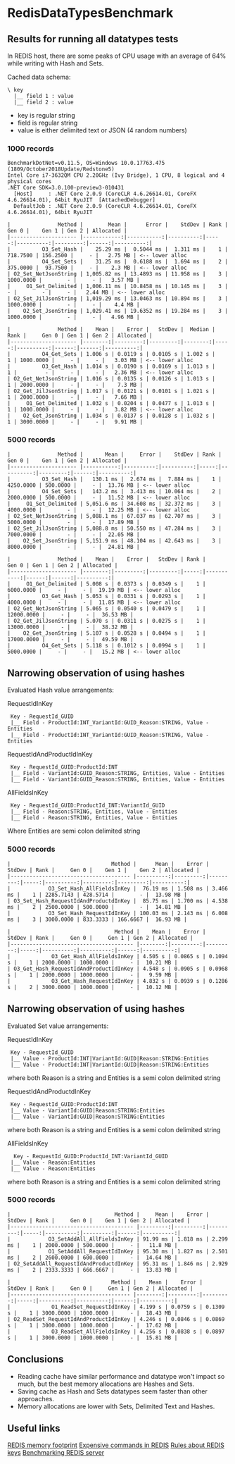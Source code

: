 # RedisDataTypesBenchmark

## Results for running all datatypes tests

In REDIS host, there are some peaks of CPU usage with an average of 64% while writing with Hash and Sets.

Cached data schema:

```
\ key
  |__ field 1 : value 
  |__ field 2 : value
```
- key is regular string
- field is regular string
- value is either delimited text or JSON (4 random numbers)

### 1000 records

```
BenchmarkDotNet=v0.11.5, OS=Windows 10.0.17763.475 (1809/October2018Update/Redstone5)
Intel Core i7-3632QM CPU 2.20GHz (Ivy Bridge), 1 CPU, 8 logical and 4 physical cores
.NET Core SDK=3.0.100-preview3-010431
  [Host]     : .NET Core 2.0.9 (CoreCLR 4.6.26614.01, CoreFX 4.6.26614.01), 64bit RyuJIT  [AttachedDebugger]
  DefaultJob : .NET Core 2.0.9 (CoreCLR 4.6.26614.01, CoreFX 4.6.26614.01), 64bit RyuJIT

|               Method |        Mean |      Error |    StdDev | Rank |     Gen 0 |    Gen 1 | Gen 2 | Allocated |
|--------------------- |------------:|-----------:|----------:|-----:|----------:|---------:|------:|----------:|
|          O3_Set_Hash |    25.29 ms |  0.5044 ms |  1.311 ms |    1 |  718.7500 | 156.2500 |     - |   2.75 MB | <-- lower alloc
|          O4_Set_Sets |    31.25 ms |  0.6188 ms |  1.694 ms |    2 |  375.0000 |  93.7500 |     - |    2.3 MB | <-- lower alloc
| O2_Set_NetJsonString | 1,005.82 ms | 13.4893 ms | 11.958 ms |    3 | 1000.0000 |        - |     - |   3.57 MB |
|     O1_Set_Delimited | 1,006.11 ms | 10.8458 ms | 10.145 ms |    3 |         - |        - |     - |   2.44 MB | <-- lower alloc
| O2_Set_JilJsonString | 1,019.29 ms | 13.0463 ms | 10.894 ms |    3 | 1000.0000 |        - |     - |    4.4 MB |
|    O2_Set_JsonString | 1,029.41 ms | 19.6352 ms | 19.284 ms |    3 | 1000.0000 |        - |     - |   4.96 MB |

|               Method |    Mean |    Error |   StdDev |  Median | Rank |     Gen 0 | Gen 1 | Gen 2 | Allocated |
|--------------------- |--------:|---------:|---------:|--------:|-----:|----------:|------:|------:|----------:|
|          O4_Get_Sets | 1.006 s | 0.0119 s | 0.0105 s | 1.002 s |    1 | 1000.0000 |     - |     - |   3.03 MB | <-- lower alloc
|          O3_Get_Hash | 1.014 s | 0.0190 s | 0.0169 s | 1.013 s |    1 |         - |     - |     - |   2.36 MB | <-- lower alloc
| O2_Get_NetJsonString | 1.016 s | 0.0135 s | 0.0126 s | 1.013 s |    1 | 2000.0000 |     - |     - |    7.3 MB |
| O2_Get_JilJsonString | 1.017 s | 0.0121 s | 0.0101 s | 1.021 s |    1 | 2000.0000 |     - |     - |   7.66 MB |
|     O1_Get_Delimited | 1.032 s | 0.0204 s | 0.0477 s | 1.013 s |    1 | 1000.0000 |     - |     - |   3.82 MB | <-- lower alloc
|    O2_Get_JsonString | 1.034 s | 0.0137 s | 0.0128 s | 1.032 s |    1 | 3000.0000 |     - |     - |   9.91 MB |
```

### 5000 records

```
|               Method |       Mean |     Error |    StdDev | Rank |     Gen 0 |    Gen 1 | Gen 2 | Allocated |
|--------------------- |-----------:|----------:|----------:|-----:|----------:|---------:|------:|----------:|
|          O3_Set_Hash |   130.1 ms |  2.674 ms |  7.884 ms |    1 | 4250.0000 | 500.0000 |     - |  13.76 MB | <-- lower alloc
|          O4_Set_Sets |   143.2 ms |  3.413 ms | 10.064 ms |    2 | 2000.0000 | 500.0000 |     - |  11.52 MB | <-- lower alloc
|     O1_Set_Delimited | 5,051.6 ms | 34.608 ms | 32.372 ms |    3 | 4000.0000 |        - |     - |  12.25 MB | <-- lower alloc
| O2_Set_NetJsonString | 5,088.1 ms | 67.037 ms | 62.707 ms |    3 | 5000.0000 |        - |     - |  17.89 MB |
| O2_Set_JilJsonString | 5,088.8 ms | 50.550 ms | 47.284 ms |    3 | 7000.0000 |        - |     - |  22.05 MB |
|    O2_Set_JsonString | 5,151.9 ms | 48.104 ms | 42.643 ms |    3 | 8000.0000 |        - |     - |  24.81 MB |

|               Method |    Mean |    Error |   StdDev | Rank |      Gen 0 | Gen 1 | Gen 2 | Allocated |
|--------------------- |--------:|---------:|---------:|-----:|-----------:|------:|------:|----------:|
|     O1_Get_Delimited | 5.008 s | 0.0373 s | 0.0349 s |    1 |  6000.0000 |     - |     - |  19.19 MB | <-- lower alloc
|          O3_Get_Hash | 5.053 s | 0.0331 s | 0.0293 s |    1 |  4000.0000 |     - |     - |  11.85 MB | <-- lower alloc
| O2_Get_NetJsonString | 5.065 s | 0.0540 s | 0.0479 s |    1 | 12000.0000 |     - |     - |  36.53 MB |
| O2_Get_JilJsonString | 5.070 s | 0.0311 s | 0.0275 s |    1 | 13000.0000 |     - |     - |  38.32 MB |
|    O2_Get_JsonString | 5.107 s | 0.0528 s | 0.0494 s |    1 | 17000.0000 |     - |     - |  49.59 MB |
|          O4_Get_Sets | 5.118 s | 0.1012 s | 0.0994 s |    1 |  5000.0000 |     - |     - |   15.2 MB | <-- lower alloc
```

## Narrowing observation of using hashes

Evaluated Hash value arrangements:

RequestIdInKey
```
 Key - RequestId_GUID
 |__ Field - ProductId:INT_VariantId:GUID_Reason:STRING, Value - Entities
 |__ Field - ProductId:INT_VariantId:GUID_Reason:STRING, Value - Entities
```

RequestIdAndProductIdInKey
```
 Key - RequestId_GUID:ProductId:INT
 |__ Field - VariantId:GUID_Reason:STRING, Entities, Value - Entities
 |__ Field - VariantId:GUID_Reason:STRING, Entities, Value - Entities
```
AllFieldsInKey
```
 Key - RequestId_GUID:ProductId_INT:VariantId_GUID
 |__ Field - Reason:STRING, Entities, Value - Entities
 |__ Field - Reason:STRING, Entities, Value - Entities
```

Where Entities are semi colon delimited string

### 5000 records

```
|                                Method |      Mean |    Error |   StdDev | Rank |     Gen 0 |    Gen 1 |    Gen 2 | Allocated |
|-------------------------------------- |----------:|---------:|---------:|-----:|----------:|---------:|---------:|----------:|
|            O3_Set_Hash_AllFieldsInKey |  76.19 ms | 1.508 ms | 3.466 ms |    1 | 2285.7143 | 428.5714 |        - |  13.98 MB |
| O3_Set_Hash_RequestIdAndProductdInKey |  85.75 ms | 1.700 ms | 4.538 ms |    2 | 2500.0000 | 500.0000 |        - |  14.81 MB |
|            O3_Set_Hash_RequestIdInKey | 100.03 ms | 2.143 ms | 6.008 ms |    3 | 3000.0000 | 833.3333 | 166.6667 |  16.93 MB |

|                                 Method |    Mean |    Error |   StdDev | Rank |     Gen 0 |     Gen 1 | Gen 2 | Allocated |
|--------------------------------------- |--------:|---------:|---------:|-----:|----------:|----------:|------:|----------:|
|             O3_Get_Hash_AllFieldsInKey | 4.505 s | 0.0865 s | 0.1094 s |    1 | 2000.0000 | 1000.0000 |     - |  10.21 MB |
| O3_Get_Hash_RequestIdAndProductIdInKey | 4.548 s | 0.0905 s | 0.0968 s |    1 | 2000.0000 | 1000.0000 |     - |   9.59 MB |
|             O3_Get_Hash_RequestIdInKey | 4.832 s | 0.0939 s | 0.1286 s |    2 | 3000.0000 | 1000.0000 |     - |  10.12 MB |
```

## Narrowing observation of using hashes

Evaluated Set value arrangements:

RequestIdInKey
```
 Key - RequestId_GUID
 |__ Value - ProductId:INT|VariantId:GUID|Reason:STRING:Entities
 |__ Value - ProductId:INT|VariantId:GUID|Reason:STRING:Entities
```
where both Reason is a string and Entities is a semi colon delimited string
 

RequestIdAndProductdInKey
```
 Key - RequestId_GUID:ProductId:INT
 |__ Value - VariantId:GUID|Reason:STRING:Entities
 |__ Value - VariantId:GUID|Reason:STRING:Entities
```
where both Reason is a string and Entities is a semi colon delimited string


AllFieldsInKey
```
  Key - RequestId_GUID:ProductId_INT:VariantId_GUID
 |__ Value - Reason:Entities
 |__ Value - Reason:Entities
```
where both Reason is a string and Entities is a semi colon delimited string

### 5000 records

```
|                                 Method |     Mean |    Error |   StdDev | Rank |     Gen 0 |    Gen 1 | Gen 2 | Allocated |
|--------------------------------------- |---------:|---------:|---------:|-----:|----------:|---------:|------:|----------:|
|            O3_SetAddAll_AllFieldsInKey | 91.99 ms | 1.818 ms | 2.299 ms |    1 | 2000.0000 | 500.0000 |     - |   11.8 MB |
|            O1_SetAddAll_RequestIdInKey | 95.30 ms | 1.827 ms | 2.501 ms |    2 | 2600.0000 | 600.0000 |     - |  14.64 MB |
| O2_SetAddAll_RequestIdAndProductdInKey | 95.31 ms | 1.846 ms | 2.929 ms |    2 | 2333.3333 | 666.6667 |     - |  13.83 MB |

|                                Method |    Mean |    Error |   StdDev | Rank |     Gen 0 |     Gen 1 | Gen 2 | Allocated |
|-------------------------------------- |--------:|---------:|---------:|-----:|----------:|----------:|------:|----------:|
|             O1_ReadSet_RequestIdInKey | 4.199 s | 0.0759 s | 0.1309 s |    1 | 3000.0000 | 1000.0000 |     - |  18.43 MB |
| O2_ReadSet_RequestIdAndProductIdInKey | 4.246 s | 0.0846 s | 0.0869 s |    1 | 3000.0000 | 1000.0000 |     - |  17.62 MB |
|             O3_ReadSet_AllFieldsInKey | 4.256 s | 0.0838 s | 0.0897 s |    1 | 3000.0000 | 1000.0000 |     - |  15.81 MB |
```

## Conclusions

- Reading cache have similar performance and datatype won't impact so much, but the best memory allocations are Hashes and Sets.
- Saving cache as Hash and Sets datatypes seem faster than other approaches. 
- Memory allocations are lower with Sets, Delimited Text and Hashes.

## Useful links
[REDIS memory footprint](https://redis.io/topics/faq)
[Expensive commands in REDIS](https://docs.microsoft.com/en-us/azure/azure-cache-for-redis/cache-how-to-troubleshoot#expensive-commands)
[Rules about REDIS keys](https://redis.io/topics/data-types-intro)
[Benchmarking REDIS server](https://redis.io/topics/benchmarks)

